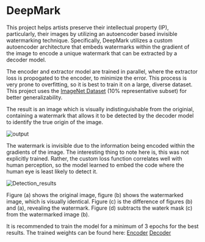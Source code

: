 # DeepMark

This project helps artists preserve their intellectual property (IP), particularly, their images by utilizing an autoencoder based invisible watermarking technique. Specifically, DeepMark utilizes a custom autoencoder architecture that embeds watermarks within the gradient of the image to encode a unique watermark that can be extracted by a decoder model. 

The encoder and extractor model are trained in parallel, where the extractor loss is propogated to the encoder, to minimize the error. This process is very prone to overfitting, so it is best to train it on a large, diverse dataset. This project uses the [ImageNet Dataset](https://www.image-net.org/download.php) (10% representative subset) for better generalizability.

The result is an image which is visually indistinguishable from the originial, containing a watermark that allows it to be detected by the decoder model to identify the true origin of the image. 

![output](https://github.com/user-attachments/assets/5065a26d-6d4e-4d88-979d-472b945f5dbc)

The watermark is invisible due to the information being encoded within the gradients of the image. The interesting thing to note here is, this was not explicitly trained. Rather, the custom loss function correlates well with human perception, so the model learned to embed the code where the human eye is least likely to detect it. 

![Detection_results](https://github.com/user-attachments/assets/b38406c4-f0b8-4977-a1ba-4007fcdf3c90)

Figure (a) shows the original image, figure (b) shows the watermarked image, which is visually identical. Figure (c) is the difference of figures (b) and (a), revealing the watermark. Figure (d) subtracts the waterk mask (c) from the watermarked image (b).

It is recommended to train the model for a minimum of 3 epochs for the best results.
The trained weights can be found here:
[Encoder](https://drive.google.com/file/d/1xPaG9WmsA6QGrwRd9eeOxbG1M95m0sgC/view?usp=drive_link)
[Decoder](https://drive.google.com/file/d/1UDQ50icwkhPI6pMSZg8sQk_wV6o_WkYS/view?usp=drive_link)
